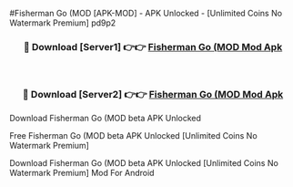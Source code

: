 #Fisherman Go (MOD [APK-MOD] - APK Unlocked - [Unlimited Coins No Watermark Premium] pd9p2



<div align="center">

<h3>🔴 Download [Server1] 👉👉 <a href="https://momento.my/?title=Fisherman_Go_(MOD">Fisherman Go (MOD Mod Apk</a></h3><br>

<h3>🔴 Download [Server2] 👉👉 <a href="https://momento.my/?title=Fisherman_Go_(MOD">Fisherman Go (MOD Mod Apk</a></h3>
</div>



Download Fisherman Go (MOD beta APK Unlocked

Free Fisherman Go (MOD beta APK Unlocked [Unlimited Coins No Watermark Premium]

Download Fisherman Go (MOD beta APK Unlocked [Unlimited Coins No Watermark Premium] Mod For Android
